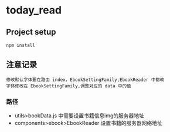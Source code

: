 # today_read

## Project setup

```
npm install
```


## 注意记录

```
修改默认字体要在路由 index，EbookSettingFamily,EbookReader 中都改
字体修改在 EbookSettingFamily,调整对应的 data 中的值
```
### 路径
- utils>bookData.js 中需要设置书籍信息img的服务器地址
- components>ebook>EbookReader 设置书籍的服务器网络地址
